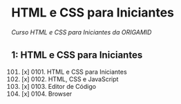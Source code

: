 # HTML e CSS para Iniciantes

###### Curso HTML e CSS para Iniciantes da ORIGAMID

## 1: HTML e CSS para Iniciantes

0101.  [x] 0101.  HTML e CSS para Iniciantes
0102.  [x] 0102.  HTML, CSS e JavaScript
0103.  [x] 0103.  Editor de Código
0104.  [x] 0104. Browser

